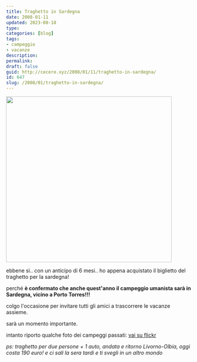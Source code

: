 ```yaml
---
title: Traghetto in Sardegna
date: 2008-01-11
updated: 2023-08-18
type: 
categories: [blog]
tags:
- campeggio
- vacanze
description: 
permalink: 
draft: false
guid: http://cecere.xyz/2008/01/11/traghetto-in-sardegna/
id: 647
slug: /2008/01/traghetto-in-sardegna/
---
```


<div>
  <a href="http://www.flickr.com/photos/krur/2074378917/" title="photo sharing"><img src="http://farm3.static.flickr.com/2324/2074378917_a2df3bb724.jpg" alt="" width="450" /></a>
</div>

ebbene sì.. con un anticipo di 6 mesi.. ho appena acquistato il biglietto del traghetto per la sardegna!

perché **è confermato che anche quest'anno il campeggio umanista sarà in Sardegna, vicino a Porto Torres!!!**

colgo l'occasione per invitare tutti gli amici a trascorrere le vacanze assieme.
  
sarà un momento importante.

intanto riporto qualche foto dei campeggi passati: [vai su flickr](http://flickr.com/photos/krur/collections/72157603371935381/)

_ps: traghetto per due persone + 1 auto, andata e ritorno Livorno-Olbia, oggi costa 190 euro! e ci sali la sera tardi e ti svegli in un altro mondo_
